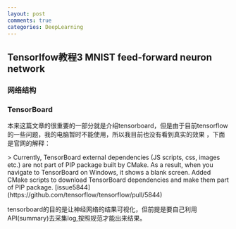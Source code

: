 ```yaml
---
layout: post
comments: true
categories: DeepLearning
---
```


## Tensorlfow教程3 MNIST feed-forward neuron network


### 网络结构
### TensorBoard
<p>本来这篇文章的很重要的一部分就是介绍tensorboard，但是由于目前tensorflow的一些问题，我的电脑暂时不能使用，所以我目前也没有看到真实的效果
，下面是官网的解释：</p>
> Currently, TensorBoard external dependencies (JS scripts, css, images etc.) are not part of PIP package built by CMake. As a result, when you navigate to TensorBoard on Windows, it shows a blank screen. Added CMake scripts to download TensorBoard dependencies and make them part of PIP package.
[issue5844](https://github.com/tensorflow/tensorflow/pull/5844)
<p>tensorboard的目的是让神经网络的结果可视化，但前提是要自己利用API(summary)去采集log,按照规范才能出来结果。</p>
